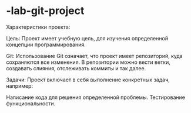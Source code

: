 # -lab-git-project 
Характеристики проекта:

Цель: Проект имеет учебную цель,  для изучения определенной концепции программирования.

Git: Использование Git означает, что проект имеет репозиторий, куда сохраняются все изменения. В репозитории можно вести ветки, создавать слияния, отслеживать коммиты и так далее.

Задачи: Проект включает в себя выполнение конкретных задач, например:

Написание кода для решения определенной проблемы.
Тестирование функциональности.
